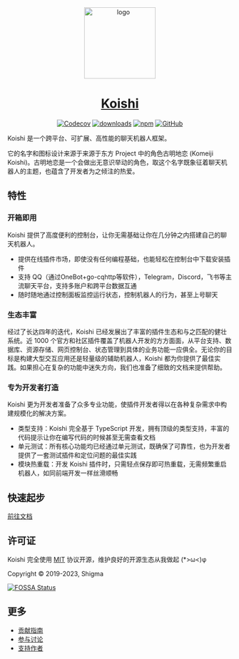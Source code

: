 <div align="center">
  <a href="https://koishi.chat/" target="_blank">
    <img width="160" src="https://koishi.chat/logo.png" alt="logo">
  </a>
  <h1 id="koishi"><a href="https://koishi.chat/" target="_blank">Koishi</a></h1>

[![Codecov](https://img.shields.io/codecov/c/github/koishijs/koishi?style=flat-square)](https://codecov.io/gh/koishijs/koishi)
[![downloads](https://img.shields.io/npm/dm/koishi?style=flat-square)](https://www.npmjs.com/package/koishi)
[![npm](https://img.shields.io/npm/v/koishi?style=flat-square)](https://www.npmjs.com/package/koishi)
[![GitHub](https://img.shields.io/github/license/koishijs/koishi?style=flat-square)](https://github.com/koishijs/koishi/blob/master/LICENSE)

</div>

Koishi 是一个跨平台、可扩展、高性能的聊天机器人框架。

它的名字和图标设计来源于来源于东方 Project 中的角色古明地恋 (Komeiji Koishi)。古明地恋是一个会做出无意识举动的角色，取这个名字既象征着聊天机器人的主题，也蕴含了开发者为之倾注的热爱。

## 特性

### 开箱即用

Koishi 提供了高度便利的控制台，让你无需基础让你在几分钟之内搭建自己的聊天机器人。

- 提供在线插件市场，即使没有任何编程基础，也能轻松在控制台中下载安装插件
- 支持 QQ（通过OneBot+go-cqhttp等软件），Telegram，Discord，飞书等主流聊天平台，支持多账户和跨平台数据互通
- 随时随地通过控制面板监控运行状态，控制机器人的行为，甚至上号聊天

### 生态丰富

经过了长达四年的迭代，Koishi 已经发展出了丰富的插件生态和与之匹配的健壮系统。近 1000 个官方和社区插件覆盖了机器人开发的方方面面，从平台支持、数据库、资源存储、网页控制台、状态管理到具体的业务功能一应俱全。无论你的目标是构建大型交互应用还是轻量级的辅助机器人，Koishi 都为你提供了最佳实践。如果担心在复杂的功能中迷失方向，我们也准备了细致的文档来提供帮助。

### 专为开发者打造

Koishi 更为开发者准备了众多专业功能，使插件开发者得以在各种复杂需求中构建规模化的解决方案。

- 类型支持：Koishi 完全基于 TypeScript 开发，拥有顶级的类型支持，丰富的代码提示让你在编写代码的时候甚至无需查看文档
- 单元测试：所有核心功能均已经通过单元测试，既确保了可靠性，也为开发者提供了一套测试插件和定位问题的最佳实践
- 模块热重载：开发 Koishi 插件时，只需轻点保存即可热重载，无需频繁重启机器人，如同前端开发一样丝滑顺畅

## 快速起步

[前往文档](https://koishi.chat/manual/starter/)

## 许可证

Koishi 完全使用 [MIT](./LICENSE) 协议开源，维护良好的开源生态从我做起 (*>ω<)φ

Copyright © 2019-2023, Shigma

[![FOSSA Status](https://app.fossa.com/api/projects/git%2Bgithub.com%2Fkoishijs%2Fkoishi.svg?type=large)](https://app.fossa.com/projects/git%2Bgithub.com%2Fkoishijs%2Fkoishi?ref=badge_large)

## 更多

- [贡献指南](./CONTRIBUTING.md)
- [参与讨论](https://koishi.chat/about/contact.html)
- [支持作者](https://afdian.net/a/shigma)
